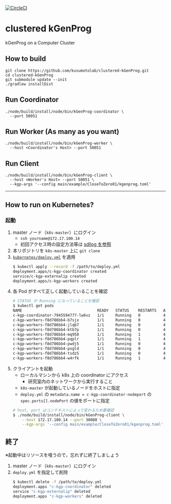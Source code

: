 [![CircleCI](https://circleci.com/gh/kusumotolab/clustered-kGenProg/tree/master.svg?style=svg&circle-token=7de79fe88bdd8eff9a276a35b460d988cc7a6100)](https://circleci.com/gh/kusumotolab/clustered-kGenProg/tree/master)

# clustered kGenProg

kGenProg on a Computer Cluster

## How to build

```
git clone https://github.com/kusumotolab/clustered-kGenProg.git
cd clustered-kGenProg
git submodule update --init
./gradlew installDist
```

## Run Coordinator

```
./node/build/install/node/bin/kGenProg-coordinator \
  --port 50051
```

## Run Worker (As many as you want)

```
./node/build/install/node/bin/kGenProg-worker \
  --host <Coordinator's Host> --port 50051
```

## Run Client

```
./node/build/install/node/bin/kGenProg-client \
  --host <Worker's Host> --port 50051 \
  --kgp-args '--config main/example/CloseToZero01/kgenprog.toml'
```

---

## How to run on Kubernetes?

### 起動

1. master ノード（`k8s-master`）にログイン
    - `ssh yourname@172.17.100.14`
    - 初回アクセス時の設定方法等は [sdllog を参照](https://github.com/kusumotolab/sdllog/blob/master/logs/20190125-enpit-iaas-k8s.md#%E5%88%9D%E6%9C%9F%E3%83%A6%E3%83%BC%E3%82%B6%E5%90%8D%E3%83%91%E3%82%B9%E3%83%AF%E3%83%BC%E3%83%89%E3%81%AB%E3%81%A4%E3%81%84%E3%81%A6)
1. 本リポジトリを `k8s-master` 上に `git clone`
1. [`kubernetes/deploy.yml`](https://github.com/kusumotolab/clustered-kGenProg/blob/master/kubernetes/deploy.yml) を適用
    ```sh
    $ kubectl apply --record -f /path/to/deploy.yml
    deployment.apps/c-kgp-coordinator created
    service/c-kgp-externalip created
    deployment.apps/c-kgp-workers created
    ```
1. 各 Pod がすべて正しく起動していることを確認
    ```sh
    # STATUS が Running になっていることを確認
    $ kubectl get pods
    NAME                                 READY   STATUS    RESTARTS   AGE
    c-kgp-coordinator-7945594777-lw6vz   1/1     Running   0          43s
    c-kgp-workers-f8d786bb4-b7sjx        1/1     Running   0          43s
    c-kgp-workers-f8d786bb4-jlqb7        1/1     Running   0          43s
    c-kgp-workers-f8d786bb4-ktb7p        1/1     Running   0          43s
    c-kgp-workers-f8d786bb4-mq958        1/1     Running   1          43s
    c-kgp-workers-f8d786bb4-pqplr        1/1     Running   1          43s
    c-kgp-workers-f8d786bb4-pwdj5        1/1     Running   0          43s
    c-kgp-workers-f8d786bb4-pxgld        1/1     Running   0          43s
    c-kgp-workers-f8d786bb4-tsdz5        1/1     Running   0          43s
    c-kgp-workers-f8d786bb4-w4rfk        1/1     Running   1          43s
    ```
1. クライアントを起動
    - ローカルマシンから k8s 上の coordinator にアクセス
        - 研究室内のネットワークから実行すること
    - `k8s-master` が起動しているノードをホストに指定
    - `deploy.yml` の `metadata.name = c-kgp-coordinator-nodeport` の `spec.ports[].nodePort` の値をポートに指定
    ```sh
    # host, port はコンテキストによって変わるため要確認
    $ ./node/build/install/node/bin/kGenProg-client \
        --host 172.17.100.14 --port 30080 \
        --kgp-args '--config main/example/CloseToZero01/kgenprog.toml'
    ```

## 終了

※起動中はリソースを喰うので，忘れずに終了しましょう

1. master ノード（`k8s-master`）にログイン
1. `deploy.yml` を指定して削除
    ```sh
    $ kubectl delete -f /path/to/deploy.yml
    deployment.apps "c-kgp-coordinator" deleted
    service "c-kgp-externalip" deleted
    deployment.apps "c-kgp-workers" deleted
    ```
